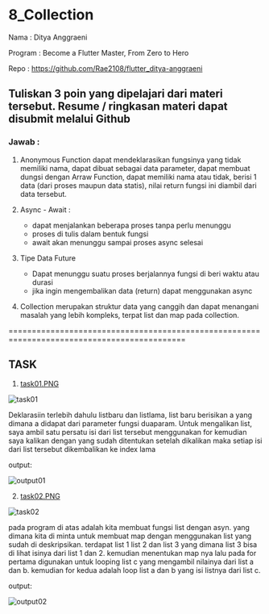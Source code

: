 # 8_Collection

Nama : Ditya Anggraeni

Program : Become a Flutter Master, From Zero to Hero

Repo : https://github.com/Rae2108/flutter_ditya-anggraeni

## Tuliskan 3 poin yang dipelajari dari materi tersebut. Resume / ringkasan materi dapat disubmit melalui Github

### Jawab : 

1. Anonymous Function dapat mendeklarasikan fungsinya yang tidak memiliki nama, dapat dibuat sebagai data parameter, dapat membuat dungsi dengan Arraw Function, dapat memiliki nama atau tidak, berisi 1 data (dari proses maupun data statis), nilai return fungsi ini diambil dari data tersebut.

2. Async - Await :
    - dapat menjalankan beberapa proses tanpa perlu menunggu
    - proses di tulis dalam bentuk fungsi
    - await akan menunggu sampai proses async selesai

3. Tipe Data Future
    - Dapat menunggu suatu proses berjalannya fungsi di beri waktu atau durasi
    - jika ingin mengembalikan data (return) dapat menggunakan async

4. Collection merupakan struktur data yang canggih dan dapat menangani masalah yang lebih kompleks, terpat list dan map pada collection. 


============================================================================================

## TASK 

 
1. [task01.PNG](./Screenshoot/task01.PNG) 

![task01](./Screenshoot/task01.PNG)

Deklarasiin terlebih dahulu listbaru dan listlama, list baru berisikan a yang dimana a didapat dari parameter fungsi duaparam. Untuk mengalikan list, saya ambil satu persatu isi dari list tersebut menggunakan for kemudian saya kalikan dengan yang sudah ditentukan setelah dikalikan maka setiap isi dari list tersebut dikembalikan ke index lama


output:

![output01](./Screenshoot/output01.PNG)


2. [task02.PNG](./Screenshoot/task02.PNG) 

![task02](./Screenshoot/task02.PNG)

pada program di atas adalah kita membuat fungsi list dengan asyn. yang dimana kita di minta untuk membuat map dengan menggunakan list yang sudah di deskripsikan. terdapat list 1 list 2 dan list 3 yang dimana list 3 bisa di lihat isinya dari list 1 dan 2. kemudian menentukan map nya lalu pada for pertama digunakan untuk looping list c yang mengambil nilainya dari list a dan b. kemudian for kedua adalah loop list a dan b yang isi listnya dari list c. 

output:

![output02](./Screenshoot/output02.PNG)
